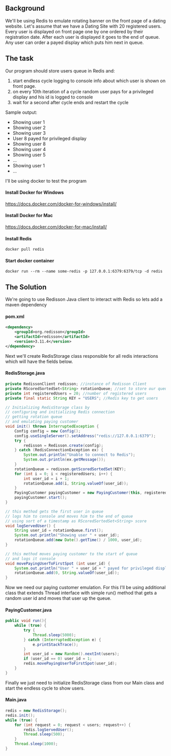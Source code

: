 ## Background
We'll be using Redis to emulate rotating banner on the front page of a dating website. Let's assume that we have a Dating Site with 20 registered users. Every user is displayed on front page one by one ordered by their registration date. After each user is displayed it goes to the end of queue. Any user can order a payed display which puts him next in queue.

## The task
Our program should store users queue in Redis and:
1. start endless cycle logging to console info about which user is shown on front page.
2. on every 10th iteration of a cycle random user pays for a privileged display and his id is logged to console
3. wait for a second after cycle ends and restart the cycle

Sample output:

+ Showing user 1
+ Showing user 2
+ Showing user 3
+ User 8 payed for privileged display
+ Showing user 8
+ Showing user 4
+ Showing user 5
+ ...
+ Showing user 1
+ ...

I'll be using docker to test the program
#### Install Docker for Windows
https://docs.docker.com/docker-for-windows/install/
#### Install Docker for Mac
https://docs.docker.com/docker-for-mac/install/

#### Install Redis
```
docker pull redis
```
#### Start docker container
```
docker run --rm --name some-redis -p 127.0.0.1:6379:6379/tcp -d redis
```

## The Solution
We're going to use Redisson Java client to interact with Redis so lets add a maven dependency
#### pom.xml

```xml
<dependency>
    <groupId>org.redisson</groupId>
    <artifactId>redisson</artifactId>
    <version>3.11.4</version>
</dependency>
```
Next we'll create RedisStorage class responsible for all redis interactions which will have the fields below.
#### RedisStorage.java
```java
private RedissonClient redisson; //instance of Redisson Client
private RScoredSortedSet<String> rotationQueue; //set to store our queue
private int registeredUsers = 20; //number of registered users
private final static String KEY = "USERS"; //Redis key to get users

// Initializing RedisStorage class by
// configuring and initializing Redis connection
// getting rotation queue
// and emulating paying customer
void init() throws InterruptedException {
    Config config = new Config();
    config.useSingleServer().setAddress("redis://127.0.0.1:6379");
    try {
        redisson = Redisson.create(config);
    } catch (RedisConnectionException ex) {
        System.out.println("Unable to connect to Redis");
        System.out.println(ex.getMessage());
    }
    rotationQueue = redisson.getScoredSortedSet(KEY);
    for (int i = 0; i < registeredUsers; i++) {
        int user_id = i + 1;
        rotationQueue.add(i, String.valueOf(user_id));
    }
    PayingCustomer payingCustomer = new PayingCustomer(this, registeredUsers);
    payingCustomer.start();
}

// this method gets the first user in queue
// logs him to console and moves him to the end of queue
// using sort of a timestamp as RScoredSortedSet<String> score
void logServedUser() {
    String user_id = rotationQueue.first();
    System.out.println("Showing user " + user_id);
    rotationQueue.add(new Date().getTime() / 1000, user_id);
}

// this method moves paying customer to the start of queue
// and logs it console
void movePayingUserToFirstSpot (int user_id) {
    System.out.println("User " + user_id + " payed for privileged display");
    rotationQueue.add(0, String.valueOf(user_id));
}
```
Now we need our paying customer emulation. For this I'll be using additional class that extends Thread interface with simple run() method that gets a random user id and moves that user up the queue.
#### PayingCustomer.java
```java
public void run(){
    while (true) {
        try {
            Thread.sleep(5000);
        } catch (InterruptedException e) {
            e.printStackTrace();
        }
        int user_id = new Random().nextInt(users);
        if (user_id == 0) user_id = 1;
        redis.movePayingUserToFirstSpot(user_id);
    }
}
```
Finally we just need to initialize RedisStorage class from our Main class and start the endless cycle to show users.
#### Main.java
```java
redis = new RedisStorage();
redis.init();
while (true) {
    for (int request = 0; request < users; request++) {
        redis.logServedUser();
        Thread.sleep(500);
    }
    Thread.sleep(1000);
}
```